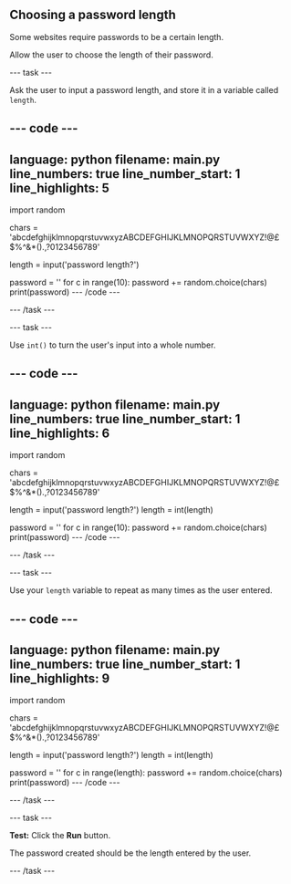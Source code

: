 ## Choosing a password length

Some websites require passwords to be a certain length. 

Allow the user to choose the length of their password.

--- task ---

Ask the user to input a password length, and store it in a variable called `length`.

--- code ---
---
language: python
filename: main.py
line_numbers: true
line_number_start: 1
line_highlights: 5
---
import random

chars = 'abcdefghijklmnopqrstuvwxyzABCDEFGHIJKLMNOPQRSTUVWXYZ!@£$%^&*().,?0123456789'

length = input('password length?')

password = ''
for c in range(10):
    password += random.choice(chars)
print(password)
--- /code ---

--- /task ---

--- task ---

Use `int()` to turn the user's input into a whole number.

--- code ---
---
language: python
filename: main.py
line_numbers: true
line_number_start: 1
line_highlights: 6
---
import random

chars = 'abcdefghijklmnopqrstuvwxyzABCDEFGHIJKLMNOPQRSTUVWXYZ!@£$%^&*().,?0123456789'

length = input('password length?')
length = int(length)

password = ''
for c in range(10):
    password += random.choice(chars)
print(password)
--- /code ---

--- /task ---

--- task ---

Use your `length` variable to repeat as many times as the user entered.

--- code ---
---
language: python
filename: main.py
line_numbers: true
line_number_start: 1
line_highlights: 9
---
import random

chars = 'abcdefghijklmnopqrstuvwxyzABCDEFGHIJKLMNOPQRSTUVWXYZ!@£$%^&*().,?0123456789'

length = input('password length?')
length = int(length)

password = ''
for c in range(length):
    password += random.choice(chars)
print(password)
--- /code ---

--- /task ---

--- task ---

**Test:** Click the **Run** button. 

The password created should be the length entered by the user.

--- /task ---
